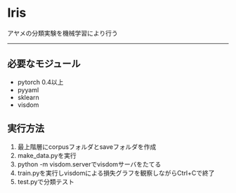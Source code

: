 # Iris
アヤメの分類実験を機械学習により行う

---

## 必要なモジュール
- pytorch 0.4以上
- pyyaml
- sklearn
- visdom

## 実行方法
1. 最上階層にcorpusフォルダとsaveフォルダを作成
2. make_data.pyを実行
3. python -m visdom.serverでvisdomサーバをたてる
4. train.pyを実行しvisdomによる損失グラフを観察しながらCtrl+Cで終了
5. test.pyで分類テスト
